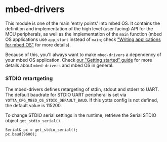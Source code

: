 
# mbed-drivers

This module is one of the main 'entry points' into mbed OS. It contains the definition and implementation of the
high level (user facing) API for the MCU peripherals, as well as the implementation of the `main` function
(mbed OS applications use `app_start` instead of `main`; check ["Writing applications for mbed OS"](https://docs.mbed.com/docs/getting-started-mbed-os/en/latest/Full_Guide/app_on_yotta/#writing-applications-for-mbed-os)
for more details).

Because of this, you'll always want to make `mbed-drivers` a dependency of your mbed OS application. Check
[our "Getting started" guide](https://docs.mbed.com/docs/getting-started-mbed-os/) for more details about `mbed-drivers`
and mbed OS in general.

### STDIO retartgeting

The mbed-drivers defines retargeting of stdin, stdout and stderr to UART. The default baudrate for STDIO UART peripheral is set via ```YOTTA_CFG_MBED_OS_STDIO_DEFAULT_BAUD```. If this yotta config is not defined, the default value is 115200.

To change STDIO serial settings in the runtime, retrieve the Serial STDIO object ```get_stdio_serial()```.

```
Serial& pc = get_stdio_serial();
pc.baud(9600);
```
